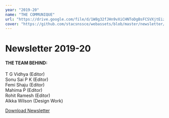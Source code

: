 ```yaml
---
year: "2019-20"
name: "THE COMMUNIQUE"
url: "https://drive.google.com/file/d/1W8g32fJHn9vXiCHNToDgBsFCSVXjtEiz/view?usp=sharing"
cover: "https://github.com/stacsnssce/webassets/blob/master/newsletter/communique-201920.PNG?raw=true"
---
```

# Newsletter 2019-20

#### THE TEAM BEHIND:

T G Vidhya (Editor)  
Sonu Sai P K (Editor)  
Femi Shaju (Editor)  
Mahima P (Editor)  
Rohit Ramesh (Editor)     
Alkka Wilson (Design Work)  

[Download Newsletter](https://drive.google.com/file/d/1W8g32fJHn9vXiCHNToDgBsFCSVXjtEiz/view?usp=sharing)
